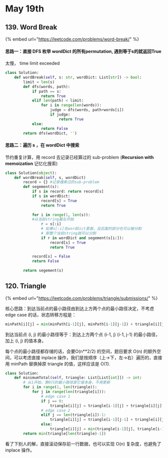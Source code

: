 # May 19th

## 139. Word Break

{% embed url="https://leetcode.com/problems/word-break/" %}

#### 思路一：直接 DFS 枚举 wordDict 的所有permutation, 遇到等于s的就返回True

太慢， time limit exceeded

```python
class Solution:
    def wordBreak(self, s: str, wordDict: List[str]) -> bool:
        limit = len(s)
        def dfs(words, path):
            if path == s:
                return True
            elif len(path) < limit:
                for i in range(len(words)):
                    judge = dfs(words, path+words[i])
                    if judge:
                        return True
            else:
                return False
        return dfs(wordDict, '')
```

#### 思路二：遍历 s ，在 wordDict 中搜索

节约重复计算，用 record 去记录已经算过的 sub-problem \(**Recursion with memoization** 记忆化搜索\)

```python
class Solution(object):
    def wordBreak(self, s, wordDict)
        record = {} #记录搜索过的sub-problem
        def segement(s):
            if s in record: return record[s]
            if s in wordDict: 
                record[s] = True
                return True
            
            for i in range(1, len(s)):
            #从当前string最左开始
                r = s[:i]
                # 如果s[:i]在wordDict里面，且后面的部分也可以被分割
                # 那整个当前string就可以分割
                if r in wordDict and segement(s[i:]):
                    record[s] = True
                    return True
            
            record[s] = False
            return False
            
        return segement(s)
```

## 120. Triangle

{% embed url="https://leetcode.com/problems/triangle/submissions/" %}

核心思路：到达当前点的最小路径由到达上方两个点的最小路径决定，不考虑 edge case 的话，状态转移方程是：

```python
minPath[i][j] = min(minPath[i-1][j], minPath[i-1][j-1]) + triangle[i][j]
```

到达当前点 \(i, j\) 的最小路径等于：到达上方两个点 \(i-1, j\) \(i-1, j-1\) 的最小路径，加上 \(i, j\) 的值本身。

每个点的最小路径都存储的话，会要O\(n\*\*2/2\) 的空间，题目要求 O\(n\) 的额外空间，可以考虑直接 inplace 操作，我们是按顺序（上-&gt;下，左-&gt;右）遍历的，直接用 minPath 替换掉原 triangle 的值，这样应该是 O\(1\).

```python
class Solution:
    def minimumTotal(self, triangle: List[List[int]]) -> int:
        # 从1开始，第0行的最小路径是它值本身，不用更新
        for i in range(1, len(triangle)):
            for j in range(len(triangle[i])):
                # edge case 1
                if j == 0:
                    triangle[i][j] = triangle[i-1][j] + triangle[i][j]
                # edge case 2
                elif j == len(triangle[i])-1:
                    triangle[i][j] = triangle[i-1][j-1] + triangle[i][j]
                else:
                    triangle[i][j] = min(triangle[i-1][j], triangle[i-1][j-1]) + triangle[i][j]
        return min(triangle[len(triangle)-1])
```

看了下别人的解，直接滚动保存前一行数据，也可以实现 O\(n\) 复杂度，也避免了 inplace 操作。

